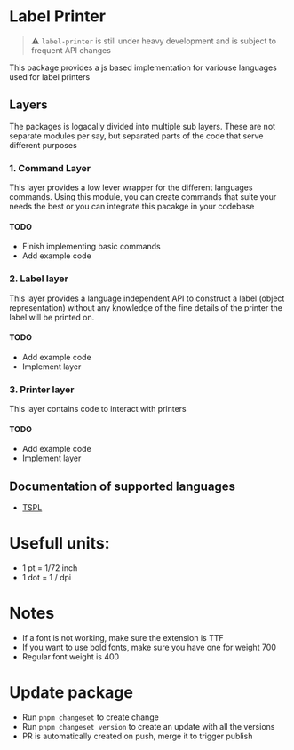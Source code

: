 # Label Printer

> :warning: `label-printer` is still under heavy development and is subject to frequent API changes

This package provides a js based implementation for variouse languages used for label printers

## Layers

The packages is logacally divided into multiple sub layers. These are not separate modules per say, but separated parts of the code that serve different purposes

### 1. Command Layer

This layer provides a low lever wrapper for the different languages commands. Using this module, you can create commands that suite your needs the best or you can integrate this pacakge in your codebase

#### TODO

- Finish implementing basic commands
- Add example code

### 2. Label layer

This layer provides a language independent API to construct a label (object representation) without any knowledge of the fine details of the printer the label will be printed on.

#### TODO

- Add example code
- Implement layer

### 3. Printer layer

This layer contains code to interact with printers

#### TODO

- Add example code
- Implement layer

## Documentation of supported languages

- [TSPL](documentations/TSPL.pdf)

# Usefull units:

- 1 pt = 1/72 inch
- 1 dot = 1 / dpi

# Notes

- If a font is not working, make sure the extension is TTF
- If you want to use bold fonts, make sure you have one for weight 700
- Regular font weight is 400

# Update package

- Run `pnpm changeset` to create change
- Run `pnpm changeset version` to create an update with all the versions
- PR is automatically created on push, merge it to trigger publish